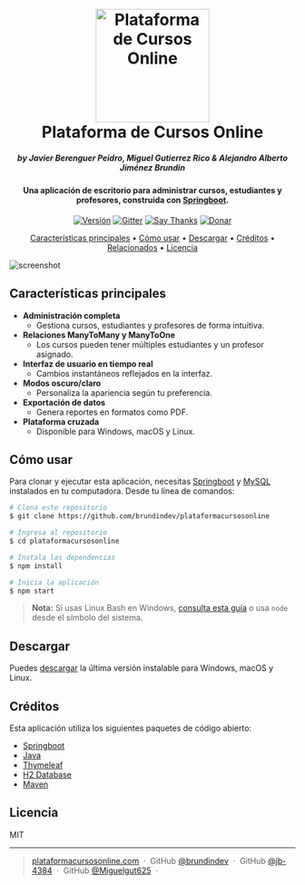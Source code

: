
<h1 align="center">
  <br>
  <a href="#"><img src="https://img.freepik.com/vector-premium/logotipo-aprendizaje-linea_203111-7.jpg?semt=ais_hybrid" alt="Plataforma de Cursos Online" width="200"></a>
  <br>
  Plataforma de Cursos Online
  <br>
</h1>
<h5 align="center">by Javier Berenguer Peidro, Miguel Gutierrez Rico & Alejandro Alberto Jiménez Brundin </h5>

<h4 align="center">Una aplicación de escritorio para administrar cursos, estudiantes y profesores, construida con <a href="https://spring.io/projects/spring-boot target="_blank">Springboot</a>.</h4>

<p align="center">
  <a href="#"><img src="https://badge.fury.io/js/electron-plataforma-cursos-online.svg" alt="Versión"></a>
  <a href="#"><img src="https://badges.gitter.im/electron-plataforma-cursos-online.svg" alt="Gitter"></a>
  <a href="#"><img src="https://img.shields.io/badge/SayThanks.io-%E2%98%BC-1EAEDB.svg" alt="Say Thanks"></a>
  <a href="#"><img src="https://img.shields.io/badge/$-donate-ff69b4.svg?maxAge=2592000&amp;style=flat" alt="Donar"></a>
</p>

<p align="center">
  <a href="#key-features">Características principales</a> •
  <a href="#how-to-use">Cómo usar</a> •
  <a href="#download">Descargar</a> •
  <a href="#credits">Créditos</a> •
  <a href="#related">Relacionados</a> •
  <a href="#license">Licencia</a>
</p>

![screenshot](https://via.placeholder.com/800x400)

## Características principales

* **Administración completa**  
  - Gestiona cursos, estudiantes y profesores de forma intuitiva.
* **Relaciones ManyToMany y ManyToOne**  
  - Los cursos pueden tener múltiples estudiantes y un profesor asignado.
* **Interfaz de usuario en tiempo real**  
  - Cambios instantáneos reflejados en la interfaz.
* **Modos oscuro/claro**  
  - Personaliza la apariencia según tu preferencia.
* **Exportación de datos**  
  - Genera reportes en formatos como PDF.
* **Plataforma cruzada**  
  - Disponible para Windows, macOS y Linux.

## Cómo usar

Para clonar y ejecutar esta aplicación, necesitas [Springboot](https://spring.io/projects/spring-boot ) y [MySQL](https://www.mysql.com/downloads) instalados en tu computadora. Desde tu línea de comandos:

```bash
# Clona este repositorio
$ git clone https://github.com/brundindev/plataformacursosonline

# Ingresa al repositorio
$ cd plataformacursosonline

# Instala las dependencias
$ npm install

# Inicia la aplicación
$ npm start
```

> **Nota:** Si usas Linux Bash en Windows, [consulta esta guía](https://www.howtogeek.com/261575/how-to-run-graphical-linux-desktop-applications-from-windows-10s-bash-shell/) o usa `node` desde el símbolo del sistema.

## Descargar

Puedes [descargar](https://github.com/brundindev/plataformacursosonline/releases) la última versión instalable para Windows, macOS y Linux.

## Créditos

Esta aplicación utiliza los siguientes paquetes de código abierto:

- [Springboot](https://spring.io/projects/spring-boot )
- [Java](https://www.java.com/es/)
- [Thymeleaf](https://www.thymeleaf.org)
- [H2 Database](https://www.h2database.com/html/main.html)
- [Maven](https://maven.apache.org)

## Licencia

MIT

---

> [plataformacursosonline.com](https://www.plataformacursosonline.com) &nbsp;&middot;&nbsp;
> GitHub [@brundindev](https://github.com/brundindev) &nbsp;&middot;&nbsp;
> GitHub [@jb-4384](https://github.com/jb-4384) &nbsp;&middot;&nbsp;
> GitHub [@Miguelgut625](https://github.com/Miguelgut625) &nbsp;&middot;&nbsp;


